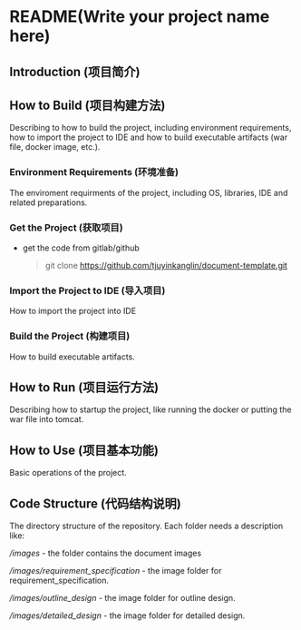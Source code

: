 # README(Write your project name here)

## Introduction (项目简介)



## How to Build (项目构建方法)

Describing to how to build the project, including environment requirements, how to import the project to IDE and how to build executable artifacts (war file, docker image, etc.).

### Environment Requirements (环境准备)
The enviroment requirments of the project, including OS, libraries, IDE and related preparations.

### Get the Project (获取项目)

- get the code from gitlab/github
  > git clone https://github.com/tjuyinkanglin/document-template.git

### Import the Project to IDE (导入项目)
How to import the project into IDE

### Build the Project (构建项目)
How to build executable artifacts.

## How to Run (项目运行方法)

Describing how to startup the project, like running the docker or putting the war file into tomcat.

## How to Use (项目基本功能)

Basic operations of the project.

## Code Structure (代码结构说明)

The directory structure of the repository. Each folder needs a description like:

*/images* - the folder contains the document images

*/images/requirement_specification* - the image folder for requirement_specification.

*/images/outline_design* - the image folder for outline design.

*/images/detailed_design* - the image folder for detailed design. 